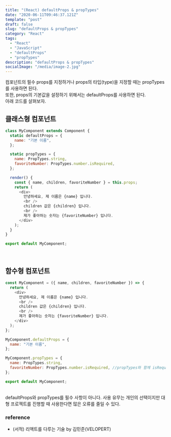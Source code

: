 ```yaml
---
title: "(React) defaultProps & propTypes"
date: "2020-06-11T09:46:37.121Z"
template: "post"
draft: false
slug: "defaultProps & propTypes"
category: "React"
tags:
  - "React"
  - "JavaScript"
  - "defaultProps"
  - "propTypes"
description: "defaultProps & propTypes"
socialImage: "/media/image-2.jpg"
---
```


컴포넌트의 필수 props를 지정하거나 props의 타입(type)을 지정할 때는 propTypes를 사용하면 된다.<br>
또한, props의 기본값을 설정하기 위해서는 defaultProps를 사용하면 된다.<br>
아래 코드를 살펴보자.

<h2>클래스형 컴포넌트</h2>

```js
class MyComponent extends Component {
  static defaultProps = {
    name: "기본 이름",
  };

  static propTypes = {
    name: PropTypes.string,
    favoriteNumber: PropTypes.number.isRequired,
  };

  render() {
    const { name, children, favoriteNumber } = this.props;
    return (
      <div>
        안녕하세요, 제 이름은 {name} 입니다.
        <br />
        children 값은 {children} 입니다.
        <br />
        제가 좋아하는 숫자는 {favoriteNumber} 입니다.
      </div>
    );
  }
}

export default MyComponent;
```

<br>
<h2>함수형 컴포넌트</h2>

```js
const MyComponent = ({ name, children, favoriteNumber }) => {
  return (
    <div>
      안녕하세요, 제 이름은 {name} 입니다.
      <br />
      children 값은 {children} 입니다.
      <br />
      제가 좋아하는 숫자는 {favoriteNumber} 입니다.
    </div>
  );
};

MyComponent.defaultProps = {
  name: "기본 이름",
};

MyComponent.propTypes = {
  name: PropTypes.string,
  favoriteNumber: PropTypes.number.isRequired, //propTypes와 함께 isRequired를 있다면, proptypes를 지정하지 않으면 콘솔에 에러 문구가 뜬다.
};

export default MyComponent;
```

<br>
defaultProps와 propTypes를 필수 사항이 아니다. 사용 유무는 개인의 선택이지만 대형 프로젝트를 진행할 때 사용한다면 많은 오류를 줄일 수 있다.

### reference

- (서적) 리액트를 다루는 기술 by 김민준(VELOPERT)
